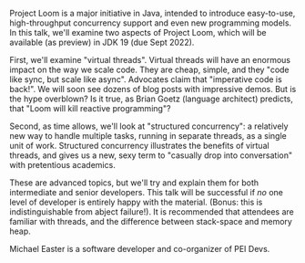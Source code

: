 
Project Loom is a major initiative in Java, intended to introduce easy-to-use, high-throughput concurrency support and even new programming models. In this talk, we'll examine two aspects of Project Loom, which will be available (as preview) in JDK 19 (due Sept 2022). 

First, we'll examine "virtual threads". Virtual threads will have an enormous impact on the way we scale code. They are cheap, simple, and they "code like sync, but scale like async". Advocates claim that "imperative code is back!". We will soon see dozens of blog posts with impressive demos. But is the hype overblown? Is it true, as Brian Goetz (language architect) predicts, that "Loom will kill reactive programming"?   

Second, as time allows, we'll look at "structured concurrency": a relatively new way to handle multiple tasks, running in separate threads, as a single unit of work. Structured concurrency illustrates the benefits of virtual threads, and gives us a new, sexy term to "casually drop into conversation" with pretentious academics.    

These are advanced topics, but we'll try and explain them for both intermediate and senior developers. This talk will be successful if _no_ one level of developer is entirely happy with the material. (Bonus: this is indistinguishable from abject failure!). It is recommended that attendees are familiar with threads, and the difference between stack-space and memory heap.

Michael Easter is a software developer and co-organizer of PEI Devs.

